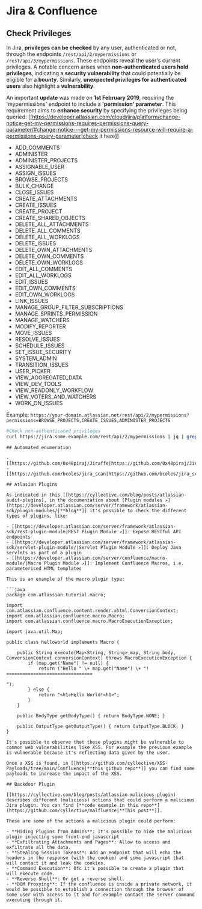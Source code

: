 # Jira & Confluence



## Check Privileges

In Jira, **privileges can be checked** by any user, authenticated or not, through the endpoints `/rest/api/2/mypermissions` or `/rest/api/3/mypermissions`. These endpoints reveal the user's current privileges. A notable concern arises when **non-authenticated users hold privileges**, indicating a **security vulnerability** that could potentially be eligible for a **bounty**. Similarly, **unexpected privileges for authenticated users** also highlight a **vulnerability**.

An important **update** was made on **1st February 2019**, requiring the 'mypermissions' endpoint to include a **'permission' parameter**. This requirement aims to **enhance security** by specifying the privileges being queried: [[https://developer.atlassian.com/cloud/jira/platform/change-notice-get-my-permissions-requires-permissions-query-parameter/#change-notice---get-my-permissions-resource-will-require-a-permissions-query-parameter|check it here]]

- ADD_COMMENTS
- ADMINISTER
- ADMINISTER_PROJECTS
- ASSIGNABLE_USER
- ASSIGN_ISSUES
- BROWSE_PROJECTS
- BULK_CHANGE
- CLOSE_ISSUES
- CREATE_ATTACHMENTS
- CREATE_ISSUES
- CREATE_PROJECT
- CREATE_SHARED_OBJECTS
- DELETE_ALL_ATTACHMENTS
- DELETE_ALL_COMMENTS
- DELETE_ALL_WORKLOGS
- DELETE_ISSUES
- DELETE_OWN_ATTACHMENTS
- DELETE_OWN_COMMENTS
- DELETE_OWN_WORKLOGS
- EDIT_ALL_COMMENTS
- EDIT_ALL_WORKLOGS
- EDIT_ISSUES
- EDIT_OWN_COMMENTS
- EDIT_OWN_WORKLOGS
- LINK_ISSUES
- MANAGE_GROUP_FILTER_SUBSCRIPTIONS
- MANAGE_SPRINTS_PERMISSION
- MANAGE_WATCHERS
- MODIFY_REPORTER
- MOVE_ISSUES
- RESOLVE_ISSUES
- SCHEDULE_ISSUES
- SET_ISSUE_SECURITY
- SYSTEM_ADMIN
- TRANSITION_ISSUES
- USER_PICKER
- VIEW_AGGREGATED_DATA
- VIEW_DEV_TOOLS
- VIEW_READONLY_WORKFLOW
- VIEW_VOTERS_AND_WATCHERS
- WORK_ON_ISSUES

Example: `https://your-domain.atlassian.net/rest/api/2/mypermissions?permissions=BROWSE_PROJECTS,CREATE_ISSUES,ADMINISTER_PROJECTS`

```bash
#Check non-authenticated privileges
curl https://jira.some.example.com/rest/api/2/mypermissions | jq | grep -iB6 '"havePermission": true'
```
```
## Automated enumeration

- [[https://github.com/0x48piraj/Jiraffe|https://github.com/0x48piraj/Jiraffe]]
- [[https://github.com/bcoles/jira_scan|https://github.com/bcoles/jira_scan]]

## Atlasian Plugins

As indicated in this [[https://cyllective.com/blog/posts/atlassian-audit-plugins), in the documentation about [Plugin modules ↗](https://developer.atlassian.com/server/framework/atlassian-sdk/plugin-modules/|**blog**]] it's possible to check the different types of plugins, like:

- [[https://developer.atlassian.com/server/framework/atlassian-sdk/rest-plugin-module|REST Plugin Module ↗]]: Expose RESTful API endpoints
- [[https://developer.atlassian.com/server/framework/atlassian-sdk/servlet-plugin-module/|Servlet Plugin Module ↗]]: Deploy Java servlets as part of a plugin
- [[https://developer.atlassian.com/server/confluence/macro-module/|Macro Plugin Module ↗]]: Implement Confluence Macros, i.e. parameterised HTML templates

This is an example of the macro plugin type:

```java
package com.atlassian.tutorial.macro;

import com.atlassian.confluence.content.render.xhtml.ConversionContext;
import com.atlassian.confluence.macro.Macro;
import com.atlassian.confluence.macro.MacroExecutionException;

import java.util.Map;

public class helloworld implements Macro {

    public String execute(Map<String, String> map, String body, ConversionContext conversionContext) throws MacroExecutionException {
        if (map.get("Name") != null) {
            return ("Hello " \+ map.get("Name") \+ "!
================================

");
        } else {
            return "<h1>Hello World!<h1>";
        }
    }

    public BodyType getBodyType() { return BodyType.NONE; }

    public OutputType getOutputType() { return OutputType.BLOCK; }
}
```
```
It's possible to observe that these plugins might be vulnerable to common web vulnerabilities like XSS. For example the previous example is vulnerable because it's reflecting data given by the user.

Once a XSS is found, in [[https://github.com/cyllective/XSS-Payloads/tree/main/Confluence|**this github repo**]] you can find some payloads to increase the impact of the XSS.

## Backdoor Plugin

[[https://cyllective.com/blog/posts/atlassian-malicious-plugin) describes different (malicious) actions that could perform a malicious Jira plugin. You can find [**code example in this repo**](https://github.com/cyllective/malfluence|**This post**]].

These are some of the actions a malicious plugin could perform:

- **Hiding Plugins from Admins**: It's possible to hide the malicious plugin injecting some front-end javascript
- **Exfiltrating Attachments and Pages**: Allow to access and exfiltrate all the data.
- **Stealing Session Tokens**: Add an endpoint that will echo the headers in the response (with the cookie) and some javascript that will contact it and leak the cookies.
- **Command Execution**: Ofc it's possible to create a plugin that will execute code.
- **Reverse Shell**: Or get a reverse shell.
- **DOM Proxying**: If the confluence is inside a private network, it would be possible to establish a connection through the browser of some user with access to it and for example contact the server command executing through it.




